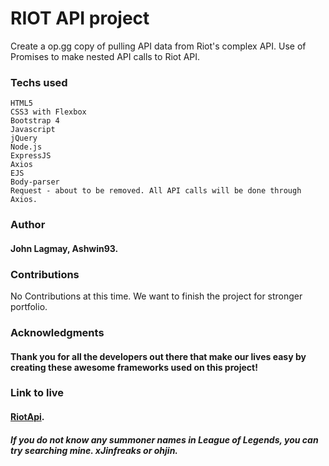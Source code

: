 # RIOT API project
Create a op.gg copy of pulling API data from Riot's complex API. Use of Promises to make nested API calls to Riot API.

### Techs used
```
HTML5
CSS3 with Flexbox
Bootstrap 4
Javascript
jQuery
Node.js
ExpressJS
Axios
EJS
Body-parser
Request - about to be removed. All API calls will be done through Axios.
```

### Author
#### John Lagmay, Ashwin93.

### Contributions
No Contributions at this time. We want to finish the project for stronger portfolio.

### Acknowledgments
#### Thank you for all the developers out there that make our lives easy by creating these awesome frameworks used on this project!

### Link to live
#### [RiotApi](http://leagueoflegendsapi.herokuapp.com).
##### If you do not know any summoner names in League of Legends, you can try searching mine. xJinfreaks or ohjin.
